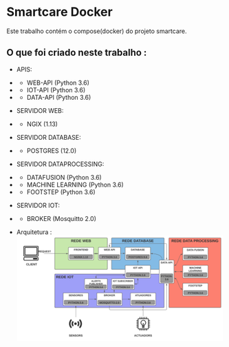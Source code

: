 # Smartcare Docker

Este trabalho contém o compose(docker) do projeto smartcare. 

## O que foi criado neste trabalho : ##

- APIS:
-   - WEB-API (Python 3.6)
-   - IOT-API (Python 3.6)
-   - DATA-API (Python 3.6)
- SERVIDOR WEB:
-   - NGIX (1.13)
- SERVIDOR DATABASE:
-   - POSTGRES (12.0)
- SERVIDOR DATAPROCESSING:
-   - DATAFUSION (Python 3.6)
-   - MACHINE LEARNING (Python 3.6)
-   - FOOTSTEP (Python 3.6)
- SERVIDOR IOT:
-   - BROKER (Mosquitto 2.0)

- Arquitetura : <br />
![Arquitetura](/img/architecture.png?raw=true "Arquitetura")
